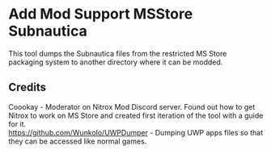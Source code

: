 # Add Mod Support MSStore Subnautica

This tool dumps the Subnautica files from the restricted MS Store packaging system to another directory where it can be modded.

## Credits

Coookay - Moderator on Nitrox Mod Discord server. Found out how to get Nitrox to work on MS Store and created first iteration of the tool with a guide for it.  
https://github.com/Wunkolo/UWPDumper - Dumping UWP apps files so that they can be accessed like normal games.  
